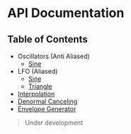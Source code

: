 # API Documentation

## Table of Contents

* Oscillators (Anti Aliased)
  * [Sine](https://github.com/everdrone/libsnd/blob/master/docs/oscillators/sine.md)
* LFO (Aliased)
  * [Sine](/lfo/sine.md)
  * [Triangle](/lfo/triangle.md)
* [Interpolation](/interpolation.md)
* [Denormal Canceling](/denormal.md)
* [Envelope Generator](/envelope/README.md)

> Under development
